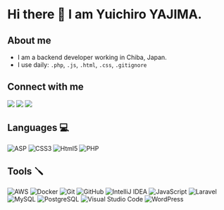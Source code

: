 # Hi there 👋 I am Yuichiro YAJIMA. 

## About me

- I am a backend developer working in Chiba, Japan.
- I use daily: `.php`, `.js`, `.html`, `.css`, `.gitignore`

## Connect with me

[<img src="https://img.icons8.com/color/48/000000/facebook-new.png"/>][facebook]
[<img src="https://img.icons8.com/color/48/000000/twitter--v1.png"/>][twitter]
[<img src="https://img.icons8.com/color/48/000000/linkedin-2--v1.png"/>][linkedin]

## Languages 💻

![ASP](https://img.icons8.com/ios/48/000000/asp.png)
![CSS3](https://img.icons8.com/color/48/000000/css3.png)
![Html5](https://img.icons8.com/color/48/000000/html-5--v1.png)
![PHP](https://img.icons8.com/ios/48/000000/php-logo.png)


## Tools 🪛

![AWS](https://img.icons8.com/color/48/000000/amazon-web-services.png)
![Docker](https://img.icons8.com/color/48/000000/docker.png)
![Git](https://img.icons8.com/color/48/000000/git.png)
![GitHub](https://img.icons8.com/color/48/000000/github--v1.png)
![IntelliJ IDEA](https://img.icons8.com/color/48/000000/intellij-idea.png)
![JavaScript](https://img.icons8.com/color/48/000000/javascript.png)
![Laravel](https://img.icons8.com/ios-filled/48/000000/laravel.png)
![MySQL](https://img.icons8.com/color/48/000000/mysql-logo.png)
![PostgreSQL](https://img.icons8.com/color/48/000000/postgreesql.png)
![Visual Studio Code](https://img.icons8.com/color/48/000000/visual-studio-code-2019.png)
![WordPress](https://img.icons8.com/color/48/000000/wordpress.png)


[website]: https://www.hatchbit.jp
[twitter]: https://twitter.com/webparty
[facebook]: https://www.facebook.com/yuichiro.yajima
[linkedin]: http://linkedin.com/in/yuichiro-yajima
